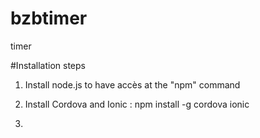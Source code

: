 # bzbtimer
timer

#Installation steps

1) Install node.js to have accès at the "npm" command
2) Install Cordova and Ionic :
        npm install -g cordova ionic
        
3)
